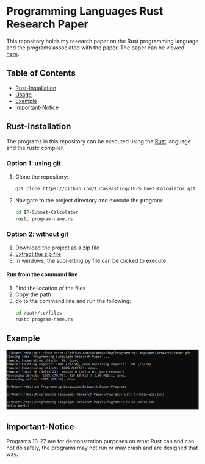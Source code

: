 # Programming Languages Rust Research Paper

This repository holds my research paper on the Rust programming language and the programs associated with the paper. The paper can be viewed [here](). 

## Table of Contents

- [Rust-Installation](#installation)
- [Usage](#usage)
- [Example](#example)
- [Important-Notice](#program-overview)

## Rust-Installation

The programs in this repository can be executed using the [Rust](https://www.rust-lang.org/tools/install) language and the rustc compiler.

### Option 1: using [git](https://git-scm.com/downloads)
1. Clone the repository:

    ```sh
    git clone https://github.com/LucasHasting/IP-Subnet-Calculator.git
    ```

2. Navigate to the project directory and execute the program:

    ```sh
    cd IP-Subnet-Calculator
    rustc program-name.rs
    ```
### Option 2: without git
1. Download the project as a zip file
2. [Extract the zip file](https://www.wikihow.com/Unzip-a-File)
3. In windows, the subnetting.py file can be clicked to execute

#### Run from the command line
1. Find the location of the files
2. Copy the path
3. go to the command line and run the following:
   ```sh
   cd /path/to/files
   rustc program-name.rs
   ```

## Example

![EXAMPLE](example.png)

## Important-Notice
Programs 18-27 are for demonstration purposes on what Rust can and can not do safely, the programs may not run or may crash and are designed that way.
